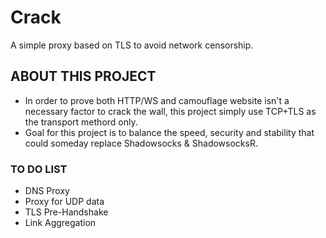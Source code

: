 # Crack
A simple proxy based on TLS to avoid network censorship.
## ABOUT THIS PROJECT
* In order to prove both HTTP/WS and camouflage website isn't a necessary factor to crack the wall, this project simply use TCP+TLS as the transport methord only.
* Goal for this project is to balance the speed, security and stability that could someday replace Shadowsocks & ShadowsocksR.
### TO DO LIST
* DNS Proxy
* Proxy for UDP data
* TLS Pre-Handshake
* Link Aggregation
